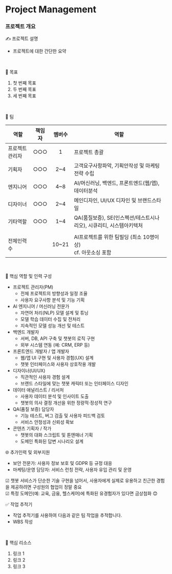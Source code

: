 # Project Management

### 프로젝트 개요

✍️ 프로젝트 설명 <br/>

- 프로젝트에 대한 간단한 요약
 <br/>

🎯 목표  <br/>

1. 첫 번째 목표
2. 두 번째 목표
3. 세 번째 목표
 <br/>

👥 팀  <br/>

| 역할 | 책임자 | 멤버수 | 역할 |
| --- |:-----:|:-----:| --- | 
| 프로젝트관리자   | ○○○ | 1 | 프로젝트 총괄 |
| 기획자     | ○○○ | 2~4 | 고객요구사항파악, 기획안작성 및 마케팅전략 수립 |
| 엔지니어   | ○○○ | 4~8 | AI/머신러닝, 백엔드, 프론트엔드(웹/앱), 데이터분석 |
| 디자이너   | ○○○ | 2~4 | 메인디자인, UI/UX 디자인 및 브랜드스타일 |
| 기타역할   | ○○○ | 1~4 | QA(품질보증), SE(인스펙션/테스트시나리오), 시큐리티, 시스템아키텍처 | 
|  |
| 전체인력수  |    | 10~21 | AI프로젝트를 위한 팀빌딩 (최소 10명이상)  <br/> cf. 아웃소싱 포함 |

<br/>

🧠 핵심 역할 및 인력 구성 <br/>
- 프로젝트 관리자(PM)
  - 전체 프로젝트의 방향성과 일정 조율
  - 사용자 요구사항 분석 및 기능 기획
- AI 엔지니어 / 머신러닝 전문가
  - 자연어 처리(NLP) 모델 설계 및 튜닝
  - 모델 학습 데이터 수집 및 전처리
  - 지속적인 모델 성능 개선 및 테스트
- 백엔드 개발자
  - 서버, DB, API 구축 및 챗봇의 로직 구현
  - 외부 시스템 연동 (예: CRM, ERP 등)
- 프론트엔드 개발자 / 앱 개발자
  - 웹/앱 UI 구현 및 사용자 경험(UX) 설계
  - 챗봇 인터페이스와 사용자 상호작용 개발
- 디자이너(UI/UX)
  - 직관적인 사용자 경험 설계
  - 브랜드 스타일에 맞는 챗봇 캐릭터 또는 인터페이스 디자인
- 데이터 애널리스트 / 리서처
  - 사용자 데이터 분석 및 인사이트 도출
  - 챗봇의 의사 결정 개선을 위한 정량적·정성적 연구
- QA(품질 보증) 담당자
  - 기능 테스트, 버그 검출 및 사용자 피드백 검토
  - 서비스 안정성과 신뢰성 확보
- 콘텐츠 기획자 / 작가
  - 챗봇의 대화 스크립트 및 톤앤매너 기획
  - 도메인 특화된 답변 시나리오 설계

🌐 추가인력 및 외부지원
- 보안 전문가: 사용자 정보 보호 및 GDPR 등 규정 대응
- 마케팅/운영 담당자: 서비스 런칭 전략, 사용자 유입 관리 및 운영

☑ 챗봇 서비스가 단순한 기술 구현을 넘어서, 사용자에게 실제로 유용하고 친근한 경험을 제공하려면 구성원의 협업이 정말 중요 <br/>
☑ 특정 도메인(예: 교육, 금융, 헬스케어)에 특화된  유경험자가 있다면 금상첨화 😊


✅ 작업 추적기 <br/>

- 작업 추적기를 사용하여 다음과 같은 팀 작업을 추적합니다.
- WBS 작성
<br/>

🔑 핵심 리소스 <br/>

1. 링크 1
2. 링크 2
3. 링크 3

